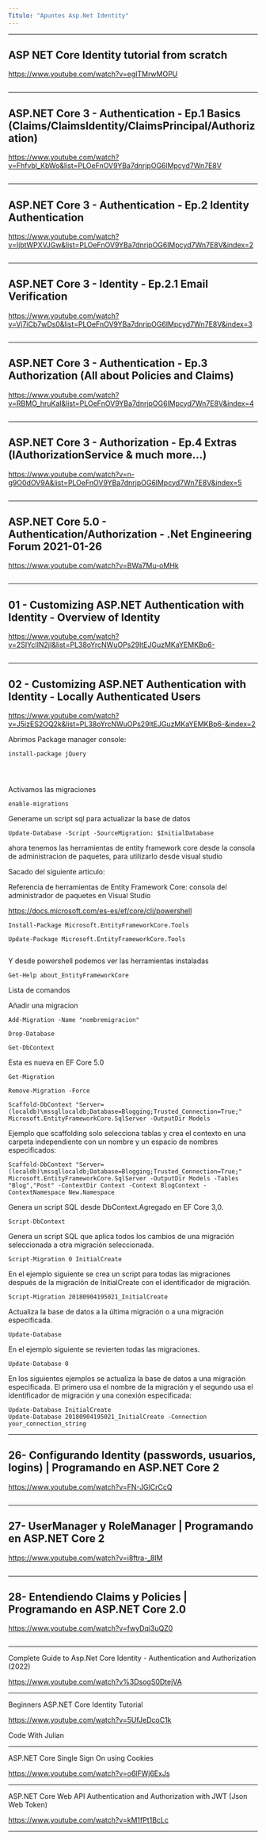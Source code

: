 ```yaml
---
Titulo: "Apuntes Asp.Net Identity"
---
```



____
## ASP NET Core Identity tutorial from scratch

https://www.youtube.com/watch?v=egITMrwMOPU


~~~

~~~
____
## ASP.NET Core 3 - Authentication - Ep.1 Basics (Claims/ClaimsIdentity/ClaimsPrincipal/Authorization)

https://www.youtube.com/watch?v=Fhfvbl_KbWo&list=PLOeFnOV9YBa7dnrjpOG6lMpcyd7Wn7E8V


~~~

~~~
____

## ASP.NET Core 3 - Authentication - Ep.2 Identity Authentication

https://www.youtube.com/watch?v=IjbtWPXVJGw&list=PLOeFnOV9YBa7dnrjpOG6lMpcyd7Wn7E8V&index=2



~~~

~~~
____
## ASP.NET Core 3 - Identity - Ep.2.1 Email Verification

https://www.youtube.com/watch?v=Vj7iCb7wDs0&list=PLOeFnOV9YBa7dnrjpOG6lMpcyd7Wn7E8V&index=3



~~~

~~~
____
## ASP.NET Core 3 - Authentication - Ep.3 Authorization (All about Policies and Claims)

https://www.youtube.com/watch?v=RBMO_hruKaI&list=PLOeFnOV9YBa7dnrjpOG6lMpcyd7Wn7E8V&index=4




~~~

~~~

____

## ASP.NET Core 3 - Authorization - Ep.4 Extras (IAuthorizationService & much more...)

https://www.youtube.com/watch?v=n-g9O0dOV9A&list=PLOeFnOV9YBa7dnrjpOG6lMpcyd7Wn7E8V&index=5




~~~

~~~

____
## ASP.NET Core 5.0 - Authentication/Authorization - .Net Engineering Forum 2021-01-26

https://www.youtube.com/watch?v=BWa7Mu-oMHk


~~~

~~~

____
## 01 - Customizing ASP.NET Authentication with Identity - Overview of Identity

https://www.youtube.com/watch?v=2SIYclIN2jI&list=PL38oYrcNWuOPs29ltEJGuzMKaYEMKBp6-




~~~

~~~

____
## 02 - Customizing ASP.NET Authentication with Identity - Locally Authenticated Users

https://www.youtube.com/watch?v=J5izES2OQ2k&list=PL38oYrcNWuOPs29ltEJGuzMKaYEMKBp6-&index=2



Abrimos Package manager console:
~~~
install-package jQuery




~~~

Activamos las migraciones
~~~
enable-migrations
~~~


Generame un script sql para actualizar la base de datos
~~~
Update-Database -Script -SourceMigration: $InitialDatabase
~~~

ahora tenemos las herramientas de entity framework core desde la consola de administracion de paquetes, para utilizarlo desde visual studio

Sacado del siguiente articulo:

Referencia de herramientas de Entity Framework Core: consola del administrador de paquetes en Visual Studio

https://docs.microsoft.com/es-es/ef/core/cli/powershell

~~~
Install-Package Microsoft.EntityFrameworkCore.Tools

Update-Package Microsoft.EntityFrameworkCore.Tools


~~~


Y desde powershell podemos ver las herramientas instaladas


~~~
Get-Help about_EntityFrameworkCore
~~~

Lista de comandos

Añadir una migracion
~~~
Add-Migration -Name "nombremigracion"
~~~


~~~
Drop-Database
~~~


~~~
Get-DbContext
~~~

Esta es nueva en EF Core 5.0
~~~
Get-Migration
~~~


~~~
Remove-Migration -Force
~~~

~~~
Scaffold-DbContext "Server=(localdb)\mssqllocaldb;Database=Blogging;Trusted_Connection=True;" Microsoft.EntityFrameworkCore.SqlServer -OutputDir Models
~~~

Ejemplo que scaffolding solo selecciona tablas y crea el contexto en una carpeta independiente con un nombre y un espacio de nombres especificados:

~~~
Scaffold-DbContext "Server=(localdb)\mssqllocaldb;Database=Blogging;Trusted_Connection=True;" Microsoft.EntityFrameworkCore.SqlServer -OutputDir Models -Tables "Blog","Post" -ContextDir Context -Context BlogContext -ContextNamespace New.Namespace
~~~
Genera un script SQL desde DbContext.Agregado en EF Core 3,0.
~~~
Script-DbContext
~~~

Genera un script SQL que aplica todos los cambios de una migración seleccionada a otra migración seleccionada.

~~~
Script-Migration 0 InitialCreate
~~~

En el ejemplo siguiente se crea un script para todas las migraciones después de la migración de InitialCreate con el identificador de migración.


~~~
Script-Migration 20180904195021_InitialCreate
~~~
Actualiza la base de datos a la última migración o a una migración especificada.



~~~
Update-Database
~~~
En el ejemplo siguiente se revierten todas las migraciones.

~~~
Update-Database 0
~~~
En los siguientes ejemplos se actualiza la base de datos a una migración especificada. El primero usa el nombre de la migración y el segundo usa el identificador de migración y una conexión especificada:


~~~
Update-Database InitialCreate
Update-Database 20180904195021_InitialCreate -Connection your_connection_string
~~~


____

## 26- Configurando Identity (passwords, usuarios, logins) | Programando en ASP.NET Core 2

https://www.youtube.com/watch?v=FN-JGlCrCcQ



~~~

~~~

____

## 27- UserManager y RoleManager | Programando en ASP.NET Core 2

https://www.youtube.com/watch?v=i8ftra-_8IM




~~~

~~~

____

## 28- Entendiendo Claims y Policies | Programando en ASP.NET Core 2.0

https://www.youtube.com/watch?v=fwyDqi3uQZ0



~~~

~~~

____

Complete Guide to Asp.Net Core Identity - Authentication and Authorization (2022)

https://www.youtube.com/watch?v%3DsogS0DtejVA

___

Beginners ASP.NET Core Identity Tutorial


https://www.youtube.com/watch?v=5UfJeDcoC1k

Code With Julian


___

ASP.NET Core Single Sign On using Cookies

https://www.youtube.com/watch?v=o6lFWj6ExJs

___

ASP.NET Core Web API Authentication and Authorization with JWT (Json Web Token)

https://www.youtube.com/watch?v=kM1fPt1BcLc
___






